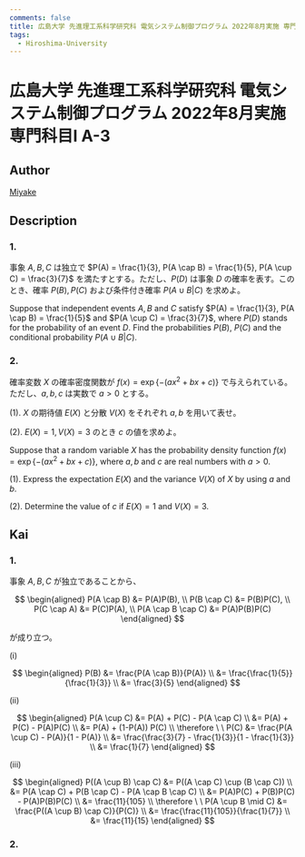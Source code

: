 ```yaml
---
comments: false
title: 広島大学 先進理工系科学研究科 電気システム制御プログラム 2022年8月実施 専門科目I A-3
tags:
  - Hiroshima-University
---
```

# 広島大学 先進理工系科学研究科 電気システム制御プログラム 2022年8月実施 専門科目I A-3

## **Author**
[Miyake](https://miyake.github.io/exams/index.html)

## **Description**
### 1.
事象 $A, B, C$ は独立で $P(A) = \frac{1}{3}, P(A \cap B) = \frac{1}{5}, P(A \cup C) = \frac{3}{7}$ を満たすとする。ただし、$P(D)$ は事象 $D$ の確率を表す。このとき、確率 $P(B), P(C)$ および条件付き確率 $P(A \cup B | C)$ を求めよ。

Suppose that independent events $A, B$ and $C$ satisfy $P(A) = \frac{1}{3}, P(A \cap B) = \frac{1}{5}$ and $P(A \cup C) = \frac{3}{7}$, where $P(D)$ stands for the probability of an event $D$. Find the probabilities $P(B)$, $P(C)$ and the conditional probability $P(A \cup B | C)$.

### 2.
確率変数 $X$ の確率密度関数が $f(x) = \exp\{-(ax^2 + bx + c)\}$ で与えられている。ただし、$a, b, c$ は実数で $a > 0$ とする。

(1). $X$ の期待値 $E(X)$ と分散 $V(X)$ をそれぞれ $a, b$ を用いて表せ。

(2). $E(X) = 1, V(X) = 3$ のとき $c$ の値を求めよ。

Suppose that a random variable $X$ has the probability density function $f(x) = \exp\{-(ax^2 + bx + c)\}$, where $a, b$ and $c$ are real numbers with $a > 0$.

(1). Express the expectation $E(X)$ and the variance $V(X)$ of $X$ by using $a$ and $b$.

(2). Determine the value of $c$ if $E(X) = 1$ and $V(X) = 3$.

## **Kai**
### 1.
事象 $A,B,C$ が独立であることから、

$$
  \begin{aligned}
  P(A \cap B) &= P(A)P(B),
  \\
  P(B \cap C) &= P(B)P(C),
  \\
  P(C \cap A) &= P(C)P(A),
  \\
  P(A \cap B \cap C) &= P(A)P(B)P(C)
  \end{aligned}
$$

が成り立つ。

(i)

$$
  \begin{aligned}
  P(B)
  &= \frac{P(A \cap B)}{P(A)}
  \\
  &= \frac{\frac{1}{5}}{\frac{1}{3}}
  \\
  &= \frac{3}{5}
  \end{aligned}
$$

(ii)

$$
  \begin{aligned}
  P(A \cup C)
  &= P(A) + P(C) - P(A \cap C)
  \\
  &= P(A) + P(C) - P(A)P(C)
  \\
  &= P(A) + (1-P(A)) P(C)
  \\
  \therefore \ \ 
  P(C)
  &= \frac{P(A \cup C) - P(A)}{1 - P(A)}
  \\
  &= \frac{\frac{3}{7} - \frac{1}{3}}{1 - \frac{1}{3}}
  \\
  &= \frac{1}{7}
  \end{aligned}
$$

(iii)

$$
  \begin{aligned}
  P((A \cup B) \cap C)
  &= P((A \cap C) \cup (B \cap C))
  \\
  &= P(A \cap C) + P(B \cap C) - P(A \cap B \cap C)
  \\
  &= P(A)P(C) + P(B)P(C) - P(A)P(B)P(C)
  \\
  &= \frac{11}{105}
  \\
  \therefore \ \ 
  P(A \cup B \mid C)
  &= \frac{P((A \cup B) \cap C)}{P(C)}
  \\
  &= \frac{\frac{11}{105}}{\frac{1}{7}}
  \\
  &= \frac{11}{15}
  \end{aligned}
$$

### 2.